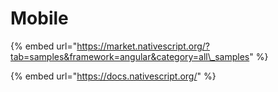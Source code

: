 # Mobile

{% embed url="https://market.nativescript.org/?tab=samples&framework=angular&category=all\_samples" %}

{% embed url="https://docs.nativescript.org/" %}



